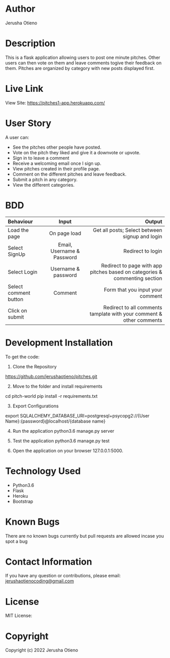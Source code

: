# Author

Jerusha Otieno

# Description

This is a flask application allowing users to post one minute pitches. Other users can then vote on them and leave comments togive their feedback on them. Pitches are organized by category with new posts displayed first. 

# Live Link

View Site: https://pitches1-app.herokuapp.com/

# User Story

A user can:
* See the pitches other people have posted.
* Vote on the pitch they liked and give it a downvote or upvote.
* Sign in to leave a comment
* Receive a welcoming email once I sign up.
* View pitches created in their profile page.
* Comment on the different pitches and leave feedback.
* Submit a pitch in any category.
* View the different categories.

# BDD

| Behaviour | Input | Output |
| :---------------- | :---------------: | ------------------: |
| Load the page | On page load | Get all posts; Select between signup and login
| Select SignUp	| Email, Username & Password	| Redirect to login
| Select Login	| Username & password | Redirect to page with app pitches based on categories & commenting section
| Select comment button	| Comment | Form that you input your comment
| Click on submit |  | Redirect to all comments tamplate with your comment & other comments

# Development Installation

To get the code:

1. Clone the Repository

https://github.com/jerushaotieno/pitches.git

2. Move to the folder and install requirements

cd pitch-world
pip install -r requirements.txt

3. Export Configurations

export SQLALCHEMY_DATABASE_URI=postgresql+psycopg2://{User Name}:{password}@localhost/{database name}

4. Run the application
python3.6 manage.py server

5. Test the application
python3.6 manage.py test

6. Open the application on your browser 127.0.0.1:5000.

# Technology Used

* Python3.6
* Flask
* Heroku
* Bootstrap

# Known Bugs
There are no known bugs currently but pull requests are allowed incase you spot a bug

# Contact Information

If you have any question or contributions, please email: jerushaotienocoding@gmail.com 

# License

MIT License:

# Copyright 

Copyright (c) 2022 Jerusha Otieno 
